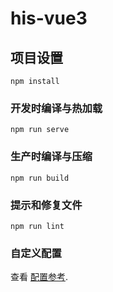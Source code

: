 # his-vue3

## 项目设置
```
npm install
```

### 开发时编译与热加载
```
npm run serve
```

### 生产时编译与压缩
```
npm run build
```

### 提示和修复文件
```
npm run lint
```

### 自定义配置
查看 [配置参考](https://cli.vuejs.org/zh/config/).
